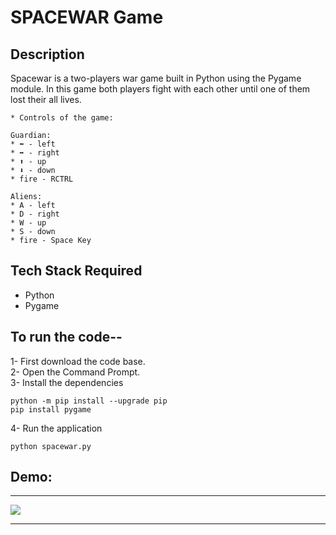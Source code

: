 # SPACEWAR Game
## Description
Spacewar is a two-players war game built in Python using the Pygame module.
In this game both players fight with each other until one of them lost their all lives.
  
    * Controls of the game:
    
    Guardian:
    * ⬅️ - left
    * ➡️ - right
    * ⬆️ - up
    * ⬇️ - down
    * fire - RCTRL
 
    Aliens:
    * A - left
    * D - right
    * W - up
    * S - down
    * fire - Space Key
    



## Tech Stack Required
  * Python 
  * Pygame

## To run the code--
  1- First download the code base. <br>
  2- Open the Command Prompt.<br>
  3- Install the dependencies

```
python -m pip install --upgrade pip
pip install pygame
```
4- Run the application
```
python spacewar.py
```


## Demo:
---

  ![](/Python/SpaceWar_Game/Demo/demo.gif)
  
---

